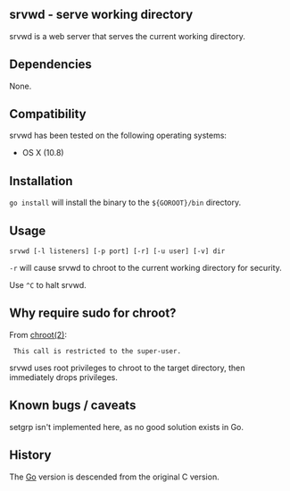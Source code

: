 srvwd - serve working directory
-------------------------------
srvwd is a web server that serves the current working directory.


Dependencies
------------
None.


Compatibility
-------------
srvwd has been tested on the following operating systems:
* OS X (10.8)


Installation
------------
`go install` will install the binary to the `${GOROOT}/bin` directory.


Usage
-----
`srvwd [-l listeners] [-p port] [-r] [-u user] [-v] dir`

`-r` will cause srvwd to chroot to the current working directory for security.

Use `^C` to halt srvwd.


Why require sudo for chroot?
----------------------------
From [chroot(2)](http://www.openbsd.org/cgi-bin/man.cgi?query=chroot&apropos=0&sektion=2&manpath=OpenBSD+Current&arch=i386&format=ascii):

     This call is restricted to the super-user.

srvwd uses root privileges to chroot to the target directory, then immediately
drops privileges.


Known bugs / caveats
--------------------
setgrp isn't implemented here, as no good solution exists in Go.


History
-------
The [Go](http://www.golang.org) version is descended from the original C
version.

